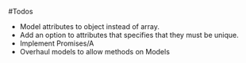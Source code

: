 #Todos

* Model attributes to object instead of array.
* Add an option to attributes that specifies that they must be unique.
* Implement Promises/A
* Overhaul models to allow methods on Models

